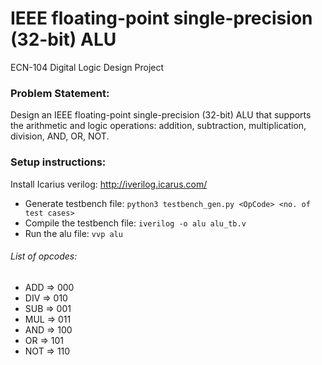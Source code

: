 # IEEE floating-point single-precision (32-bit) ALU
ECN-104 Digital Logic Design Project

### Problem Statement:
Design an IEEE floating-point single-precision (32-bit) ALU that supports the arithmetic and logic operations: addition, subtraction, multiplication, division, AND, OR, NOT.


### Setup instructions:

Install Icarius verilog: http://iverilog.icarus.com/

- Generate testbench file: `python3 testbench_gen.py <OpCode> <no. of test cases>`
- Compile the testbench file: `iverilog -o alu alu_tb.v`
- Run the alu file: `vvp alu`

###### List of opcodes:
- ADD => 000
- DIV => 010
- SUB => 001
- MUL => 011
- AND => 100
- OR  => 101
- NOT => 110
